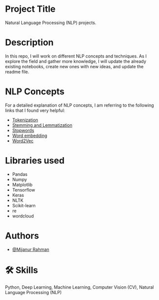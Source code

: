 
# Project Title
Natural Language Processing (NLP) projects.
# Description
In this repo, I will work on different NLP concepts and techniques. As I explore the field and gather more knowledge, I will update the already existing notebooks, create new ones with new ideas, and update the readme file.

# NLP Concepts
For a detailed explanation of NLP concepts, I am referring to the following links that I found very helpful:
- [Tokenization](https://www.youtube.com/watch?v=6ZVf1jnEKGI&ab_channel=KrishNaik)
- [Stemming and Lemmatization](https://www.youtube.com/watch?v=HHAilAC3cXw)
- [Stopwords](https://www.youtube.com/watch?v=vUPAOU2NPls)
- [Word embedding](https://ruder.io/word-embeddings-1/index.html)
- [Word2Vec](https://jalammar.github.io/illustrated-word2vec/)




# Libraries used
* Pandas
* Numpy 
* Matplotlib
* Tensorflow
* Keras
* NLTK
* Scikit-learn
* re
* wordcloud

# Authors
- [@Mijanur Rahman](https://www.github.com/mijanr)

# 🛠 Skills
Python, Deep Learning, Machine Learning, Computer Vision (CV), Natural Language Processing (NLP)